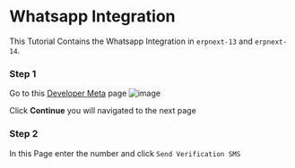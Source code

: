 # Whatsapp Integration

This Tutorial Contains the Whatsapp Integration in `erpnext-13` and `erpnext-14`.

### Step 1
Go to this [Developer Meta](https://developers.facebook.com/async/registration/dialog/?src=default) page
![image](https://github.com/Antony-M1/erp-single-server/assets/96291963/4b42ad94-0eb9-4223-af3e-028dd716a377)

Click **Continue** you will navigated to the next page

### Step 2
In this Page enter the number and click `Send Verification SMS`

